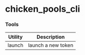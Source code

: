 # chicken_pools_cli

### Tools

|Utility | Description | 
| --- | --- |
| launch | launch a new token |